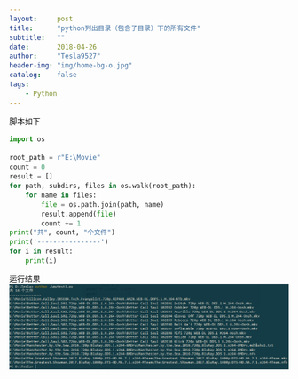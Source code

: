 ```yaml
---
layout:     post
title:      "python列出目录（包含子目录）下的所有文件"
subtitle:   ""
date:       2018-04-26
author:     "Tesla9527"
header-img: "img/home-bg-o.jpg"
catalog:    false
tags:
    - Python
---
```


脚本如下
```python
import os

root_path = r"E:\Movie"
count = 0
result = []
for path, subdirs, files in os.walk(root_path):
    for name in files:
        file = os.path.join(path, name)
        result.append(file)
        count += 1
print("共", count, "个文件")
print('----------------')
for i in result:
    print(i)
```

运行结果
![img](/img/in-post/python-list-files/1.png)